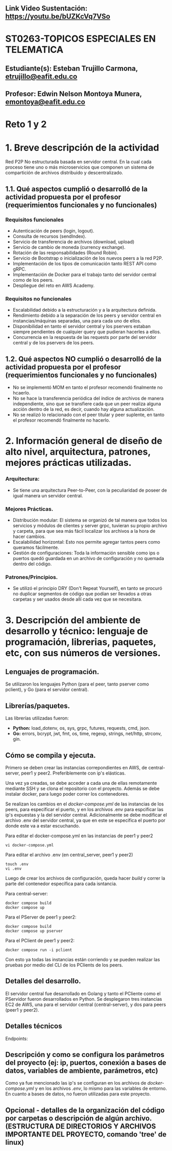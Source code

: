 ## Link Video Sustentación: https://youtu.be/bUZKcVq7VSo

# ST0263-TOPICOS ESPECIALES EN TELEMATICA

## Estudiante(s): Esteban Trujillo Carmona, etrujillo@eafit.edu.co

## Profesor: Edwin Nelson Montoya Munera, emontoya@eafit.edu.co


# Reto 1 y 2

# 1. Breve descripción de la actividad

Red P2P No estructurada basada en servidor central. En la cual cada proceso tiene uno o más microservicios que componen un sistema de compartición de archivos distribuido y descentralizado.  

## 1.1. Qué aspectos cumplió o desarrolló de la actividad propuesta por el profesor (requerimientos funcionales y no funcionales)
### Requisitos funcionales

- Autenticación de peers (login, logout).
- Consulta de recursos (sendIndex).
- Servicio de transferencia de archivos (download, upload)
- Servicio de cambio de moneda (currency exchange).
- Rotación de las responsabilidades (Round Robin).
- Servicio de Bootstrap o inicialización de los nuevos peers a la red P2P.
- Implementación de los tipos de comunicación tanto REST API como gRPC.
- Implementación de Docker para el trabajo tanto del servidor central como de los peers.
- Despliegue del reto en AWS Academy.

### Requisitos no funcionales

- Escalabilidad debido a la estructuración y a la arquitectura definida. 
- Rendimiento debido a la separación de los peers y servidor central en instancias/máquinas separadas, una para cada uno de ellos.
- Disponibilidad en tanto el servidor central y los pservers estaban siempre pendientes de cualquier query que pudieran hacerles a ellos.
- Concurrencia en la respuesta de las requests por parte del servidor central y de los pservers de los peers.

## 1.2. Qué aspectos NO cumplió o desarrolló de la actividad propuesta por el profesor (requerimientos funcionales y no funcionales)
- No se implementó MOM en tanto el profesor recomendó finalmente no hcaerlo.
- No se hace la transferencia periódica del índice de archivos de manera independiente, sino que se transfiere cada que un peer realiza alguna acción dentro de la red, es decir, cuando hay alguna actualización.
- No se realizó lo relacionado con el peer titular y peer suplente, en tanto el profesor recomendó finalmente no hacerlo.

# 2. Información general de diseño de alto nivel, arquitectura, patrones, mejores prácticas utilizadas.

### Arquitectura:
- Se tiene una arquitectura Peer-to-Peer, con la peculiaridad de poseer de igual manera un servidor central. 

### Mejores Prácticas.

- Distribución modular: El sistema se organizó de tal manera que todos los servicios y módulos de clientes y server grpc, tuvieran su propio archivo y carpeta, para que sea más fácil localizar los archivos a la hora de hacer cambios.
- Escalabilidad horizontal: Esto nos permite agregar tantos peers como queramos fácilmente.
- Gestión de configuraciones: Toda la información sensible como ips o puertos quedó guardada en un archivo de configuración y no quemada dentro del código.

### Patrones/Principios.
- Se utilizó el principio DRY (Don't Repeat Yourself), en tanto se procuró no duplicar segmentos de código que podían ser llevados a otras carpetas y ser usados desde allí cada vez que se necesitara.

# 3. Descripción del ambiente de desarrollo y técnico: lenguaje de programación, librerias, paquetes, etc, con sus números de versiones.

## Lenguajes de programación.
Se utilizaron los lenguajes Python (para el peer, tanto pserver como pclient), y Go (para el servidor central).

## Librerías/paquetes.
Las librerías utilizadas fueron:
- **Python:** load_dotenv, os, sys, grpc, futures, requests, cmd, json.
- **Go:** errors, bcrypt, jwt, fmt, os, time, regexp, strings, net/http, strconv, gin. 

## Cómo se compila y ejecuta.

Primero se deben crear las instancias correpondientes en AWS, de central-server, peer1 y peer2. Preferiblemente con ip's elásticas.

Una vez ya creadas, se debe acceder a cada una de ellas remotamente mediante SSH y se clona el repositorio con el proyecto. Además se debe instalar docker, para luego poder correr los contenedores.

Se realizan los cambios en el _docker-compose.yml_ de las instancias de los peers, para especificar el puerto, y en los archivos .env para espcificar las ip's expuestas y la del servidor central. Adicionalmente se debe modificar el archivo .env del servidor central, ya que en este se especifica el puerto por donde este va a estar escuchando.

Para editar el docker-compose.yml en las instancias de peer1 y peer2
```
vi docker-compose.yml
```

Para editar el archivo .env (en central_server, peer1 y peer2)
```
touch .env
vi .env
```

Luego de crear los archivos de configuración, queda hacer _build_ y correr la parte del contenedor específica para cada isntancia.

Para central-server:
```
docker compose build 
docker compose up
```

Para el PServer de peer1 y peer2: 

```
docker compose build
docker compose up pserver
```

Para el PClient de peer1 y peer2:

```
docker compose run -i pclient
```

Con esto ya todas las instancias están corriendo y se pueden realizar las pruebas por medio del CLI de los PClients de los peers. 


## Detalles del desarrollo.

El servidor central fue desarrollado en Golang y tanto el PCliente como el PServidor fueron desarrollados en Python. Se desplegaron tres instancias EC2 de AWS, una para el servidor central (central-server), y dos para peers (peer1 y peer2).

## Detalles técnicos

Endpoints: 

## Descripción y como se configura los parámetros del proyecto (ej: ip, puertos, conexión a bases de datos, variables de ambiente, parámetros, etc)

Como ya fue mencionado las ip's se configuran en los archivos de _docker-compose.yml_ y en los archivos _.env_, lo mismo para las variables de entorno. En cuanto a bases de datos, no fueron utilizadas para este proyecto. 


## Opcional - detalles de la organización del código por carpetas o descripción de algún archivo. (ESTRUCTURA DE DIRECTORIOS Y ARCHIVOS IMPORTANTE DEL PROYECTO, comando 'tree' de linux)
## 

